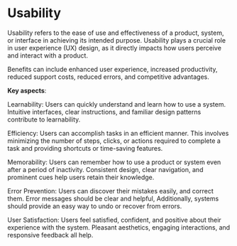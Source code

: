 # Usability

Usability refers to the ease of use and effectiveness of a product, system, or interface in achieving its intended purpose. Usability plays a crucial role in user experience (UX) design, as it directly impacts how users perceive and interact with a product.

Benefits can include enhanced user experience, increased productivity, reduced support costs, reduced errors, and competitive advantages.

**Key aspects**:

Learnability: Users can quickly understand and learn how to use a system. Intuitive interfaces, clear instructions, and familiar design patterns contribute to learnability.

Efficiency: Users can accomplish tasks in an efficient manner. This involves minimizing the number of steps, clicks, or actions required to complete a task and providing shortcuts or time-saving features.

Memorability: Users can remember how to use a product or system even after a period of inactivity. Consistent design, clear navigation, and prominent cues help users retain their knowledge.

Error Prevention: Users can discover their mistakes easily, and correct them. Error messages should be clear and helpful, Additionally, systems should provide an easy way to undo or recover from errors.

User Satisfaction: Users feel satisfied, confident, and positive about their experience with the system. Pleasant aesthetics, engaging interactions, and responsive feedback all help.
